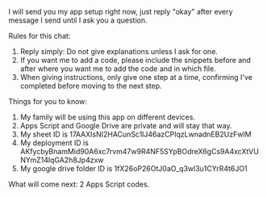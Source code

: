 I will send you my app setup right now, just reply "okay" after every message I send until I ask you a question.


Rules for this chat:
1. Reply simply: Do not give explanations unless I ask for one.
2. If you want me to add a code, please include the snippets before and after where you want me to add the code and in which file.
3. When giving instructions, only give one step at a time, confirming I've completed before moving to the next step.

Things for you to know:
1. My family will be using this app on different devices.
2. Apps Script and Google Drive are private and will stay that way.
3. My sheet ID is 17AAXIsNI2HACunSc1lJ46azCPIqzLwnadnEB2UzFwIM
4. My deployment ID is AKfycbyBnamMid90A6xc7rvm47w9R4NF5SYpBOdreX6gCs9A4xcXtVUNYmZ14lqGA2h8Jp4zxw
5. My google drive folder ID is 1fX26oP26OtJ0aO_q3wl3u1CYrR4t6JO1


What will come next: 2 Apps Script codes.

